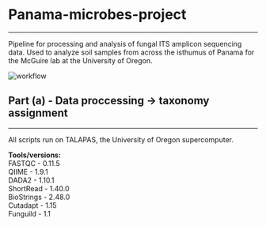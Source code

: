 # Panama-microbes-project
---
Pipeline for processing and analysis of fungal ITS amplicon sequencing data. Used to analyze soil samples from across the isthumus of Panama for the McGuire lab at the University of Oregon.  

![workflow](../workflow.png)

## Part (a) - Data proccessing &#8594; taxonomy assignment
---
All scripts run on TALAPAS, the University of Oregon supercomputer.

**Tools/versions:**  
FASTQC - 0.11.5  
QIIME - 1.9.1  
DADA2 - 1.10.1  
ShortRead - 1.40.0  
BioStrings - 2.48.0  
Cutadapt - 1.15  
Funguild - 1.1  

 



